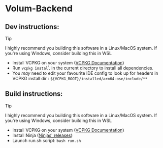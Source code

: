 # Volum-Backend


## Dev instructions:
> [!TIP]
> I highly recommend you building this software in a Linux/MacOS system. If you're using Windows, consider building this in WSL
- Install VCPKG on your system ([VCPKG Documentation](https://learn.microsoft.com/en-us/vcpkg/get_started/get-started?pivots=shell-powershell))
- Run `vcpkg install` in the current directory to install all dependencies.
- You *may* need to edit your favourite IDE config to look up for headers in VCPKG install dir : `${VCPKG_ROOT}/installed/arm64-ose/include/**`

## Build instructions:
> [!TIP]
> I highly recommend you building this software in a Linux/MacOS system. If you're using Windows, consider building this in WSL
- Install VCPKG on your system ([VCPKG Documentation](https://learn.microsoft.com/en-us/vcpkg/get_started/get-started?pivots=shell-powershell))
- Install Ninja ([Ninjas' releases](https://github.com/ninja-build/ninja/releases))
- Launch run.sh script: `bash run.sh`